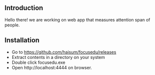 Introduction
------------

Hello there! we are working on web app that measures attention span of people.


Installation
-------------
- Go to https://github.com/haisum/focusedu/releases
- Extract contents in a directory on your system
- Double click focusedu.exe
- Open http://localhost:4444 on browser.